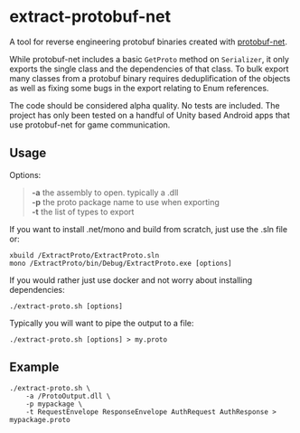 # extract-protobuf-net

A tool for reverse engineering protobuf binaries created with [protobuf-net](https://github.com/mgravell/protobuf-net).

While protobuf-net includes a basic `GetProto` method on `Serializer`, it only exports the single class and the
dependencies of that class. To bulk export many classes from a protobuf binary requires deduplification of the objects 
as well as fixing some bugs in the export relating to Enum references.

The code should be considered alpha quality. No tests are included. The project has only been tested on a handful of 
Unity based Android apps that use protobuf-net for game communication.

## Usage

Options:
> **-a** the assembly to open. typically a .dll  
> **-p** the proto package name to use when exporting  
> **-t** the list of types to export

If you want to install .net/mono and build from scratch, just use the .sln file or:
```
xbuild /ExtractProto/ExtractProto.sln
mono /ExtractProto/bin/Debug/ExtractProto.exe [options]
```

If you would rather just use docker and not worry about installing dependencies:
```
./extract-proto.sh [options]
```

Typically you will want to pipe the output to a file:
```
./extract-proto.sh [options] > my.proto
```

## Example

```
./extract-proto.sh \
    -a /ProtoOutput.dll \
    -p mypackage \
    -t RequestEnvelope ResponseEnvelope AuthRequest AuthResponse > mypackage.proto
```
